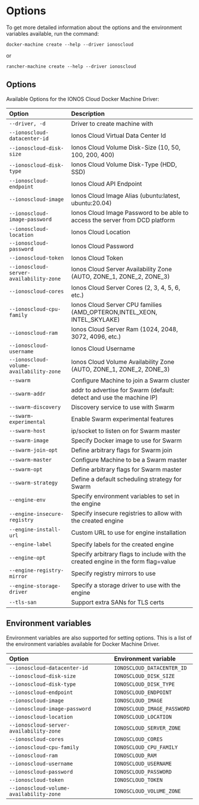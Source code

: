 # Options

To get more detailed information about the options and the environment variables available, run the command:

```text
docker-machine create --help --driver ionoscloud
```

or

```text
rancher-machine create --help --driver ionoscloud
```

## Options

Available Options for the IONOS Cloud Docker Machine Driver:

| Option | Description |
| :--- | :--- |
| `--driver, -d` | Driver to create machine with |
| `--ionoscloud-datacenter-id` | Ionos Cloud Virtual Data Center Id |
| `--ionoscloud-disk-size` | Ionos Cloud Volume Disk-Size \(10, 50, 100, 200, 400\) |
| `--ionoscloud-disk-type` | Ionos Cloud Volume Disk-Type \(HDD, SSD\) |
| `--ionoscloud-endpoint` | Ionos Cloud API Endpoint |
| `--ionoscloud-image` | Ionos Cloud Image Alias \(ubuntu:latest, ubuntu:20.04\) |
| `--ionoscloud-image-password` | Ionos Cloud Image Password to be able to access the server from DCD platform |
| `--ionoscloud-location` | Ionos Cloud Location |
| `--ionoscloud-password` | Ionos Cloud Password |
| `--ionoscloud-token` | Ionos Cloud Token |
| `--ionoscloud-server-availability-zone` | Ionos Cloud Server Availability Zone \(AUTO, ZONE\_1, ZONE\_2, ZONE\_3\) |
| `--ionoscloud-cores` | Ionos Cloud Server Cores \(2, 3, 4, 5, 6, etc.\) |
| `--ionoscloud-cpu-family` | Ionos Cloud Server CPU families \(AMD\_OPTERON,INTEL\_XEON, INTEL\_SKYLAKE\) |
| `--ionoscloud-ram` | Ionos Cloud Server Ram \(1024, 2048, 3072, 4096, etc.\) |
| `--ionoscloud-username` | Ionos Cloud Username |
| `--ionoscloud-volume-availability-zone` | Ionos Cloud Volume Availability Zone \(AUTO, ZONE\_1, ZONE\_2, ZONE\_3\) |
| `--swarm` | Configure Machine to join a Swarm cluster |
| `--swarm-addr` | addr to advertise for Swarm \(default: detect and use the machine IP\) |
| `--swarm-discovery` | Discovery service to use with Swarm |
| `--swarm-experimental` | Enable Swarm experimental features |
| `--swarm-host` | ip/socket to listen on for Swarm master |
| `--swarm-image` | Specify Docker image to use for Swarm |
| `--swarm-join-opt` | Define arbitrary flags for Swarm join |
| `--swarm-master` | Configure Machine to be a Swarm master |
| `--swarm-opt` | Define arbitrary flags for Swarm master |
| `--swarm-strategy` | Define a default scheduling strategy for Swarm |
| `--engine-env` | Specify environment variables to set in the engine |
| `--engine-insecure-registry` | Specify insecure registries to allow with the created engine |
| `--engine-install-url` | Custom URL to use for engine installation |
| `--engine-label` | Specify labels for the created engine |
| `--engine-opt` | Specify arbitrary flags to include with the created engine in the form flag=value |
| `--engine-registry-mirror` | Specify registry mirrors to use |
| `--engine-storage-driver` | Specify a storage driver to use with the engine |
| `--tls-san` | Support extra SANs for TLS certs |

## Environment variables

Environment variables are also supported for setting options. This is a list of the environment variables available for Docker Machine Driver.

| Option | Environment variable |
| :--- | :--- |
| `--ionoscloud-datacenter-id` | `IONOSCLOUD_DATACENTER_ID` |
| `--ionoscloud-disk-size` | `IONOSCLOUD_DISK_SIZE` |
| `--ionoscloud-disk-type` | `IONOSCLOUD_DISK_TYPE` |
| `--ionoscloud-endpoint` | `IONOSCLOUD_ENDPOINT` |
| `--ionoscloud-image` | `IONOSCLOUD_IMAGE` |
| `--ionoscloud-image-password` | `IONOSCLOUD_IMAGE_PASSWORD` |
| `--ionoscloud-location` | `IONOSCLOUD_LOCATION` |
| `--ionoscloud-server-availability-zone` | `IONOSCLOUD_SERVER_ZONE` |
| `--ionoscloud-cores` | `IONOSCLOUD_CORES` |
| `--ionoscloud-cpu-family` | `IONOSCLOUD_CPU_FAMILY` |
| `--ionoscloud-ram` | `IONOSCLOUD_RAM` |
| `--ionoscloud-username` | `IONOSCLOUD_USERNAME` |
| `--ionoscloud-password` | `IONOSCLOUD_PASSWORD` |
| `--ionoscloud-token` | `IONOSCLOUD_TOKEN` |
| `--ionoscloud-volume-availability-zone` | `IONOSCLOUD_VOLUME_ZONE` |

